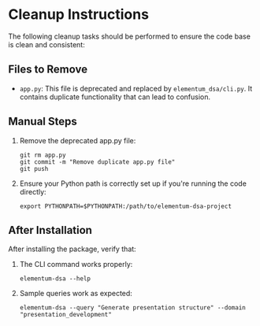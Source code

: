 # Cleanup Instructions

The following cleanup tasks should be performed to ensure the code base is clean and consistent:

## Files to Remove

- `app.py`: This file is deprecated and replaced by `elementum_dsa/cli.py`. It contains duplicate functionality that can lead to confusion.

## Manual Steps

1. Remove the deprecated app.py file:
   ```
   git rm app.py
   git commit -m "Remove duplicate app.py file"
   git push
   ```

2. Ensure your Python path is correctly set up if you're running the code directly:
   ```
   export PYTHONPATH=$PYTHONPATH:/path/to/elementum-dsa-project
   ```

## After Installation

After installing the package, verify that:

1. The CLI command works properly:
   ```
   elementum-dsa --help
   ```

2. Sample queries work as expected:
   ```
   elementum-dsa --query "Generate presentation structure" --domain "presentation_development"
   ```
